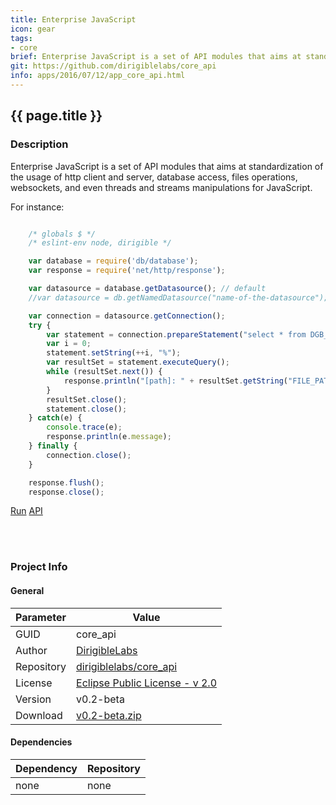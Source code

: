 ```yaml
---
title: Enterprise JavaScript
icon: gear
tags:
- core
brief: Enterprise JavaScript is a set of API modules that aims at standardization of the usage of the common capabilities in the cloud based business applications
git: https://github.com/dirigiblelabs/core_api
info: apps/2016/07/12/app_core_api.html
---
```


{{ page.title }}
---


### Description

Enterprise JavaScript is a set of API modules that aims at
standardization of the usage of http client and server, database access, files
operations, websockets, and even threads and streams manipulations for
JavaScript.

For instance:

```javascript

	/* globals $ */
	/* eslint-env node, dirigible */

	var database = require('db/database');
	var response = require('net/http/response');

	var datasource = database.getDatasource(); // default
	//var datasource = db.getNamedDatasource("name-of-the-datasource");

	var connection = datasource.getConnection();
	try {
	    var statement = connection.prepareStatement("select * from DGB_FILES where FILE_PATH like ?");
	    var i = 0;
	    statement.setString(++i, "%");
	    var resultSet = statement.executeQuery();
	    while (resultSet.next()) {
	        response.println("[path]: " + resultSet.getString("FILE_PATH"));
	    }
	    resultSet.close();
	    statement.close();
	} catch(e) {
	    console.trace(e);
	    response.println(e.message);
	} finally {
	    connection.close();
	}

	response.flush();
	response.close();
```

<div class="btn-toolbar pull-left">
	<a class="btn btn-warning" href="http://dirigible.eclipse.org/services/ui/anonymous.html?git={{ page.git }}.git">Run</a>
	<a class="btn btn-info" href="https://thuf.github.io/dirigible-io/api/index.html">API</a>
</div>

<br><br>

### Project Info

#### General

Parameter  | Value
---------- | -----------
GUID       | core_api
Author     | [DirigibleLabs](https://github.com/dirigiblelabs)
Repository | [dirigiblelabs/core_api](https://github.com/dirigiblelabs/core_api)
License    | [Eclipse Public License - v 2.0](https://www.eclipse.org/legal/epl-v20.html)
Version    | v0.2-beta
Download   | [v0.2-beta.zip](https://github.com/dirigiblelabs/core_api/archive/v0.2-beta.zip)

#### Dependencies

Dependency   | Repository
------------ | -----------
none | none

<br><br>

